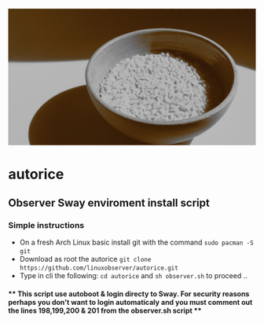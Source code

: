 ![rice](rice.jpg)
#  autorice
## Observer Sway enviroment install script
### Simple instructions
   * On a fresh Arch Linux basic install git with the command ```sudo pacman -S git```
   * Download as root the autorice  ```git clone https://github.com/linuxobserver/autorice.git```
   * Type in cli the following: ```cd autorice```  and ```sh observer.sh``` to proceed ..

#### ** This script use autoboot & login directy to Sway. For security reasons perhaps you don't want to login automaticaly and you must comment out the lines 198,199,200 & 201 from the observer.sh script **
